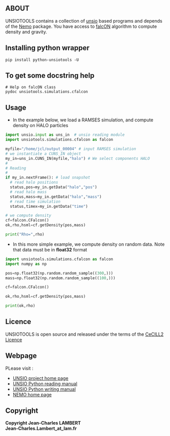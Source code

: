 
## ABOUT
UNSIOTOOLS contains a collection of [unsio](https://projets.lam.fr/projects/unsio) based programs and depends of the [Nemo](https://teuben.github.io/nemo/) package.
You have access to [falcON](https://iopscience.iop.org/article/10.1086/312724/pdf) algorithm to compute density and gravity.


## Installing python wrapper
```
pip install python-unsiotools -U
```
## To get some docstring help
```
# Help on falcON class
pydoc unsiotools.simulations.cfalcon
```
## Usage

- In the example below, we load a RAMSES simulation, and compute density on HALO particles
```python
import unsio.input as uns_in  # unsio reading module
import unsiotools.simulations.cfalcon as falcon

myfile="/home/jcl/output_00004" # input RAMSES simulation
# we instantiate a CUNS_IN object
my_in=uns_in.CUNS_IN(myfile,"halo") # We select components HALO
#
# Reading
#
if my_in.nextFrame(): # load snapshot
  # read halo positions
  status,pos=my_in.getData("halo","pos")
  # read halo mass
  status,mass=my_in.getData("halo","mass")
  # read time simulation
  status,timex=my_in.getData("time")

# we compute density
cf=falcon.CFalcon()
ok,rho,hsml=cf.getDensity(pos,mass)

print("Rho=",rho)
```
- In this more simple example, we compute density on random data. Note that data must be in **float32** format
```python
import unsiotools.simulations.cfalcon as falcon
import numpy as np

pos=np.float32(np.random.random_sample((300,)))
mass=np.float32(np.random.random_sample((100,)))

cf=falcon.CFalcon()

ok,rho,hsml=cf.getDensity(pos,mass)

print(ok,rho)

```

## Licence
UNSIOTOOLS is open source and released under the terms of the [CeCILL2 Licence](http://www.cecill.info/licences/Licence_CeCILL_V2-en.html)

## Webpage
PLease visit :
- [UNSIO project home page](https://projets.lam.fr/projects/unsio)
- [UNSIO Python reading manual](https://projets.lam.fr/projects/unsio/wiki/PythonReadDataNew)
- [UNSIO Python writing manual](https://projets.lam.fr/projects/unsio/wiki/PythonWriteDataNew)
- [NEMO home page](https://teuben.github.io/nemo/)

## Copyright
**Copyright Jean-Charles LAMBERT**     
**Jean-Charles.Lambert_at_lam.fr**     
